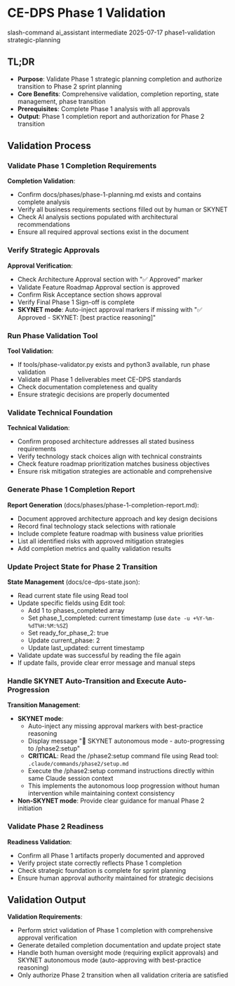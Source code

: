 # <context>CE-DPS Phase 1 Validation</context>

<meta>
  <title>CE-DPS Phase 1 Validation</title>
  <type>slash-command</type>
  <audience>ai_assistant</audience>
  <complexity>intermediate</complexity>
  <updated>2025-07-17</updated>
  <scope>phase1-validation</scope>
  <phase>strategic-planning</phase>
</meta>

## <summary priority="critical">TL;DR</summary>
- **Purpose**: Validate Phase 1 strategic planning completion and authorize transition to Phase 2 sprint planning
- **Core Benefits**: Comprehensive validation, completion reporting, state management, phase transition
- **Prerequisites**: Complete Phase 1 analysis with all approvals
- **Output**: Phase 1 completion report and authorization for Phase 2 transition

## <instructions priority="high">Validation Process</instructions>

### <step-1>Validate Phase 1 Completion Requirements</step-1>
**Completion Validation**:
- Confirm docs/phases/phase-1-planning.md exists and contains complete analysis
- Verify all business requirements sections filled out by human or SKYNET
- Check AI analysis sections populated with architectural recommendations
- Ensure all required approval sections exist in the document

### <step-2>Verify Strategic Approvals</step-2>
**Approval Verification**:
- Check Architecture Approval section with "✅ Approved" marker
- Validate Feature Roadmap Approval section is approved
- Confirm Risk Acceptance section shows approval
- Verify Final Phase 1 Sign-off is complete
- **SKYNET mode**: Auto-inject approval markers if missing with "✅ Approved - SKYNET: [best practice reasoning]"

### <step-3>Run Phase Validation Tool</step-3>
**Tool Validation**:
- If tools/phase-validator.py exists and python3 available, run phase validation
- Validate all Phase 1 deliverables meet CE-DPS standards
- Check documentation completeness and quality
- Ensure strategic decisions are properly documented

### <step-4>Validate Technical Foundation</step-4>
**Technical Validation**:
- Confirm proposed architecture addresses all stated business requirements
- Verify technology stack choices align with technical constraints
- Check feature roadmap prioritization matches business objectives
- Ensure risk mitigation strategies are actionable and comprehensive

### <step-5>Generate Phase 1 Completion Report</step-5>
**Report Generation** (docs/phases/phase-1-completion-report.md):
- Document approved architecture approach and key design decisions
- Record final technology stack selections with rationale
- Include complete feature roadmap with business value priorities
- List all identified risks with approved mitigation strategies
- Add completion metrics and quality validation results

### <step-6>Update Project State for Phase 2 Transition</step-6>
**State Management** (docs/ce-dps-state.json):
- Read current state file using Read tool
- Update specific fields using Edit tool:
  - Add 1 to phases_completed array
  - Set phase_1_completed: current timestamp (use `date -u +%Y-%m-%dT%H:%M:%SZ`)
  - Set ready_for_phase_2: true
  - Update current_phase: 2
  - Update last_updated: current timestamp
- Validate update was successful by reading the file again
- If update fails, provide clear error message and manual steps

### <step-7>Handle SKYNET Auto-Transition and Execute Auto-Progression</step-7>
**Transition Management**:
- **SKYNET mode**: 
  - Auto-inject any missing approval markers with best-practice reasoning
  - Display message "🤖 SKYNET autonomous mode - auto-progressing to /phase2:setup"
  - **CRITICAL**: Read the /phase2:setup command file using Read tool: `.claude/commands/phase2/setup.md`
  - Execute the /phase2:setup command instructions directly within same Claude session context
  - This implements the autonomous loop progression without human intervention while maintaining context consistency
- **Non-SKYNET mode**: Provide clear guidance for manual Phase 2 initiation

### <step-8>Validate Phase 2 Readiness</step-8>
**Readiness Validation**:
- Confirm all Phase 1 artifacts properly documented and approved
- Verify project state correctly reflects Phase 1 completion
- Check strategic foundation is complete for sprint planning
- Ensure human approval authority maintained for strategic decisions

## <expected-behavior priority="medium">Validation Output</expected-behavior>

**Validation Requirements**:
- Perform strict validation of Phase 1 completion with comprehensive approval verification
- Generate detailed completion documentation and update project state
- Handle both human oversight mode (requiring explicit approvals) and SKYNET autonomous mode (auto-approving with best-practice reasoning)
- Only authorize Phase 2 transition when all validation criteria are satisfied